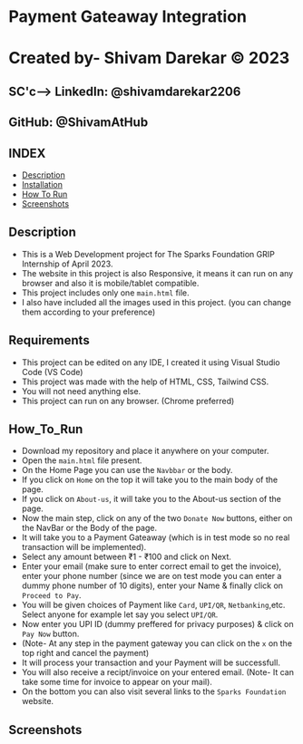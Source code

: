 # Payment Gateaway Integration
# Created by- Shivam Darekar © 2023
## SC'c--> LinkedIn: @shivamdarekar2206
##         GitHub: @ShivamAtHub


## INDEX
- [Description](#Description)
- [Installation](#Installation)
- [How To Run](#How_To_Run)
- [Screenshots](#Screenshots)

## Description
- This is a Web Development project for The Sparks Foundation GRIP Internship of April 2023.
- The website in this project is also Responsive, it means it can run on any browser and also it is mobile/tablet compatible.
- This project includes only one `main.html` file.
- I also have included all the images used in this project. (you can change them according to your preference)

## Requirements
- This project can be edited on any IDE, I created it using Visual Studio Code (VS Code)
- This project was made with the help of HTML, CSS, Tailwind CSS.
- You will not need anything else.
- This project can run on any browser. (Chrome preferred)

## How_To_Run
- Download my repository and place it anywhere on your computer.
- Open the `main.html` file present.
- On the Home Page you can use the `Navbbar` or the body.
- If you click on `Home` on the top it will take you to the main body of the page.
- If you click on `About-us`, it will take you to the About-us section of the page.
- Now the main step, click on any of the two `Donate Now` buttons, either on the NavBar or the Body of the page.
- It will take you to a Payment Gateaway (which is in test mode so no real transaction will be implemented).
- Select any amount between ₹1 - ₹100 and click on Next.
- Enter your email (make sure to enter correct email to get the invoice), enter your phone number (since we are on test mode you can enter a dummy phone number of 10 digits), enter your Name & finally click on `Proceed to Pay`.
- You will be given choices of Payment like `Card`, `UPI/QR`, `Netbanking`,etc. Select anyone for example let say you select `UPI/QR`.
- Now enter you UPI ID (dummy preffered for privacy purposes) & click on `Pay Now` button.
- (Note- At any step in the payment gateway you can click on the `x` on the top right and cancel the payment)
- It will process your transaction and your Payment will be successfull.
- You will also receive a recipt/invoice on your entered email. (Note- It can take some time for invoice to appear on your mail).
- On the bottom you can also visit several links to the `Sparks Foundation` website.

## Screenshots